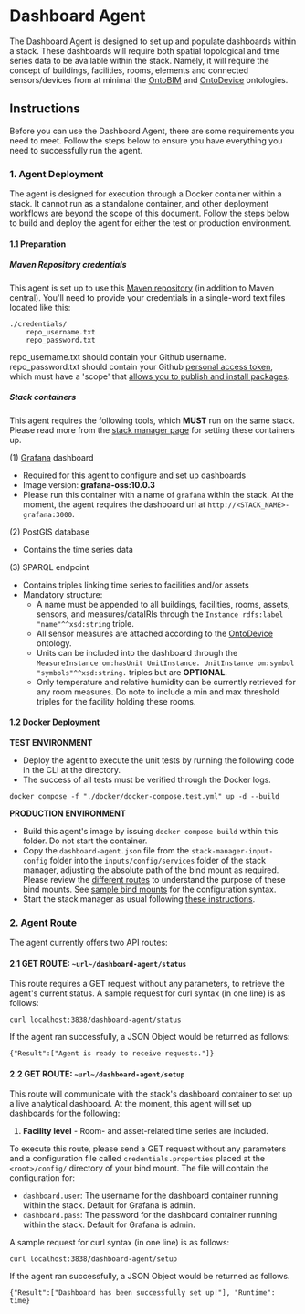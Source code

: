 # Dashboard Agent
The Dashboard Agent is designed to set up and populate dashboards within a stack. These dashboards will require both spatial topological and time series data to be available within the stack.
Namely, it will require the concept of buildings, facilities, rooms, elements and connected sensors/devices from at minimal the [OntoBIM](https://github.com/cambridge-cares/TheWorldAvatar/tree/main/JPS_Ontology/ontology/ontobim) and [OntoDevice](https://github.com/cambridge-cares/TheWorldAvatar/tree/main/JPS_Ontology/ontology/ontodevice) ontologies.

## Instructions
Before you can use the Dashboard Agent, there are some requirements you need to meet. Follow the steps below to ensure you have everything you need to successfully run the agent.
### 1. Agent Deployment
The agent is designed for execution through a Docker container within a stack. It cannot run as a standalone container, and other deployment workflows are beyond the scope of this document. 
Follow the steps below to build and deploy the agent for either the test or production environment.

#### 1.1 Preparation
##### Maven Repository credentials
This agent is set up to use this [Maven repository](https://maven.pkg.github.com/cambridge-cares/TheWorldAvatar/) (in addition to Maven central).
You'll need to provide your credentials in a single-word text files located like this:
```
./credentials/
    repo_username.txt
    repo_password.txt
```
repo_username.txt should contain your Github username. repo_password.txt should contain your Github [personal access token](https://docs.github.com/en/github/authenticating-to-github/creating-a-personal-access-token),
which must have a 'scope' that [allows you to publish and install packages](https://docs.github.com/en/packages/working-with-a-github-packages-registry/working-with-the-apache-maven-registry#authenticating-to-github-packages).

##### Stack containers
This agent requires the following tools, which **MUST** run on the same stack. Please read more from the [stack manager page](https://github.com/cambridge-cares/TheWorldAvatar/tree/main/Deploy/stacks/dynamic/stack-manager) for setting these containers up.

(1) [Grafana](https://grafana.com/docs/grafana/latest/) dashboard
- Required for this agent to configure and set up dashboards
- Image version: **grafana-oss:10.0.3** 
- Please run this container with a name of `grafana` within the stack. At the moment, the agent requires the dashboard url at `http://<STACK_NAME>-grafana:3000`.

(2) PostGIS database
- Contains the time series data

(3) SPARQL endpoint
- Contains triples linking time series to facilities and/or assets
- Mandatory structure:
  - A name must be appended to all buildings, facilities, rooms, assets, sensors, and measures/dataIRIs through the `Instance rdfs:label "name"^^xsd:string` triple.
  - All sensor measures are attached according to the [OntoDevice](https://github.com/cambridge-cares/TheWorldAvatar/tree/main/JPS_Ontology/ontology/ontodevice) ontology.
  - Units can be included into the dashboard through the `MeasureInstance om:hasUnit UnitInstance. UnitInstance om:symbol "symbols"^^xsd:string.` triples but are **OPTIONAL**.
  - Only temperature and relative humidity can be currently retrieved for any room measures. Do note to include a min and max threshold triples for the facility holding these rooms. 

#### 1.2 Docker Deployment
**TEST ENVIRONMENT**
- Deploy the agent to execute the unit tests by running the following code in the CLI at the <root> directory. 
- The success of all tests must be verified through the Docker logs.
```
docker compose -f "./docker/docker-compose.test.yml" up -d --build
```
**PRODUCTION ENVIRONMENT**
- Build this agent's image by issuing `docker compose build` within this folder. Do not start the container.
- Copy the `dashboard-agent.json` file from the `stack-manager-input-config` folder into the `inputs/config/services` folder of the stack manager, adjusting the absolute path of the bind mount as required. 
Please review the [different routes](#2-agent-route) to understand the purpose of these bind mounts. See [sample bind mounts](https://github.com/cambridge-cares/TheWorldAvatar/tree/main/Deploy/stacks/dynamic/stack-manager#bind-mounts) for the configuration syntax.
- Start the stack manager as usual following [these instructions](https://github.com/cambridge-cares/TheWorldAvatar/tree/main/Deploy/stacks/dynamic/stack-manager).

### 2. Agent Route
The agent currently offers two API routes:
#### 2.1 GET ROUTE: `~url~/dashboard-agent/status` 
This route requires a GET request without any parameters, to retrieve the agent's current status. A sample request for curl syntax (in one line) is as follows:
```
curl localhost:3838/dashboard-agent/status 
```
If the agent ran successfully, a JSON Object would be returned as follows:
```
{"Result":["Agent is ready to receive requests."]}
```

#### 2.2 GET ROUTE: `~url~/dashboard-agent/setup`
This route will communicate with the stack's dashboard container to set up a live analytical dashboard. At the moment, this agent will set up dashboards for the following:
1) **Facility level** - Room- and asset-related time series are included.

To execute this route, please send a GET request without any parameters and a configuration file called `credentials.properties` placed at the `<root>/config/` directory of your bind mount. 
The file will contain the configuration for:
- `dashboard.user`: The username for the dashboard container running within the stack. Default for Grafana is admin.
- `dashboard.pass`: The password for the dashboard container running within the stack. Default for Grafana is admin.

A sample request for curl syntax (in one line) is as follows:
```
curl localhost:3838/dashboard-agent/setup 
```
If the agent ran successfully, a JSON Object would be returned as follows.
```
{"Result":["Dashboard has been successfully set up!"], "Runtime": time}
```